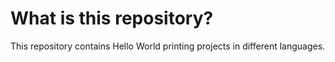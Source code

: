 # What is this repository?
This repository contains Hello World printing projects in different languages.
